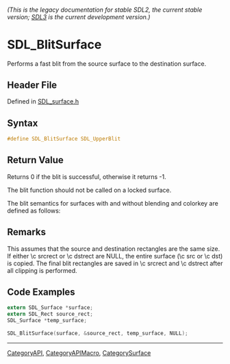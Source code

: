 ###### (This is the legacy documentation for stable SDL2, the current stable version; [SDL3](https://wiki.libsdl.org/SDL3/) is the current development version.)
# SDL_BlitSurface

Performs a fast blit from the source surface to the destination surface.

## Header File

Defined in [SDL_surface.h](https://github.com/libsdl-org/SDL/blob/SDL2/include/SDL_surface.h)

## Syntax

```c
#define SDL_BlitSurface SDL_UpperBlit
```

## Return Value

Returns 0 if the blit is successful, otherwise it returns -1.

The blit function should not be called on a locked surface.

The blit semantics for surfaces with and without blending and colorkey are
defined as follows:

## Remarks

This assumes that the source and destination rectangles are the same size.
If either \c srcrect or \c dstrect are NULL, the entire surface (\c src or
\c dst) is copied. The final blit rectangles are saved in \c srcrect and \c
dstrect after all clipping is performed.

## Code Examples

```c
extern SDL_Surface *surface;
extern SDL_Rect source_rect;
SDL_Surface *temp_surface;
     
SDL_BlitSurface(surface, &source_rect, temp_surface, NULL);
```

----
[CategoryAPI](CategoryAPI), [CategoryAPIMacro](CategoryAPIMacro), [CategorySurface](CategorySurface)


